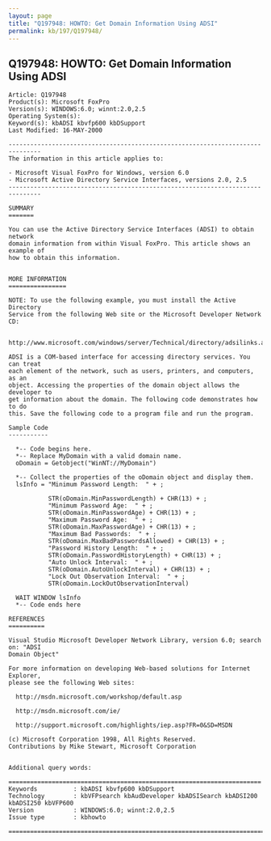 ```yaml
---
layout: page
title: "Q197948: HOWTO: Get Domain Information Using ADSI"
permalink: kb/197/Q197948/
---
```


## Q197948: HOWTO: Get Domain Information Using ADSI

	Article: Q197948
	Product(s): Microsoft FoxPro
	Version(s): WINDOWS:6.0; winnt:2.0,2.5
	Operating System(s): 
	Keyword(s): kbADSI kbvfp600 kbDSupport
	Last Modified: 16-MAY-2000
	
	-------------------------------------------------------------------------------
	The information in this article applies to:
	
	- Microsoft Visual FoxPro for Windows, version 6.0 
	- Microsoft Active Directory Service Interfaces, versions 2.0, 2.5 
	-------------------------------------------------------------------------------
	
	SUMMARY
	=======
	
	You can use the Active Directory Service Interfaces (ADSI) to obtain network
	domain information from within Visual FoxPro. This article shows an example of
	how to obtain this information.
	
	
	MORE INFORMATION
	================
	
	NOTE: To use the following example, you must install the Active Directory
	Service from the following Web site or the Microsoft Developer Network CD:
	
	  http://www.microsoft.com/windows/server/Technical/directory/adsilinks.asp
	
	ADSI is a COM-based interface for accessing directory services. You can treat
	each element of the network, such as users, printers, and computers, as an
	object. Accessing the properties of the domain object allows the developer to
	get information about the domain. The following code demonstrates how to do
	this. Save the following code to a program file and run the program.
	
	Sample Code
	-----------
	
	  *-- Code begins here.
	  *-- Replace MyDomain with a valid domain name.
	  oDomain = Getobject("WinNT://MyDomain")
	
	  *-- Collect the properties of the oDomain object and display them.
	  lsInfo = "Minimum Password Length:  " + ;
	
	           STR(oDomain.MinPasswordLength) + CHR(13) + ;
	           "Minimum Password Age:  " + ;
	           STR(oDomain.MinPasswordAge) + CHR(13) + ;
	           "Maximum Password Age:  " + ;
	           STR(oDomain.MaxPasswordAge) + CHR(13) + ;
	           "Maximum Bad Passwords:  " + ;
	           STR(oDomain.MaxBadPasswordsAllowed) + CHR(13) + ;
	           "Password History Length:  " + ;
	           STR(oDomain.PasswordHistoryLength) + CHR(13) + ;
	           "Auto Unlock Interval:  " + ;
	           STR(oDomain.AutoUnlockInterval) + CHR(13) + ;
	           "Lock Out Observation Interval:  " + ;
	           STR(oDomain.LockOutObservationInterval)
	
	  WAIT WINDOW lsInfo
	  *-- Code ends here
	
	REFERENCES
	==========
	
	Visual Studio Microsoft Developer Network Library, version 6.0; search on: "ADSI
	Domain Object"
	
	For more information on developing Web-based solutions for Internet Explorer,
	please see the following Web sites:
	
	  http://msdn.microsoft.com/workshop/default.asp
	
	  http://msdn.microsoft.com/ie/
	
	  http://support.microsoft.com/highlights/iep.asp?FR=0&SD=MSDN
	
	(c) Microsoft Corporation 1998, All Rights Reserved.
	Contributions by Mike Stewart, Microsoft Corporation
	
	
	Additional query words:
	
	======================================================================
	Keywords          : kbADSI kbvfp600 kbDSupport 
	Technology        : kbVFPsearch kbAudDeveloper kbADSISearch kbADSI200 kbADSI250 kbVFP600
	Version           : WINDOWS:6.0; winnt:2.0,2.5
	Issue type        : kbhowto
	
	=============================================================================
	
